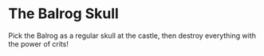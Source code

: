 # The Balrog Skull

Pick the Balrog as a regular skull at the castle, then destroy everything with the power of crits!
